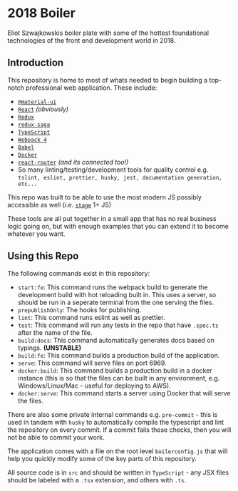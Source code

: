 # 2018 Boiler
Eliot Szwajkowskis boiler plate with some of the hottest foundational technologies of the front end development world in 2018.

## Introduction
This repository is home to most of whats needed to begin building a top-notch professional web application. These include:

 - [`@material-ui`](https://material-ui.com/)
 - [`React`](https://reactjs.org/) _(obviously)_
 - [`Redux`](https://redux.js.org/)
 - [`redux-saga`](https://redux-saga.js.org/)
 - [`TypeScript`](http://www.typescriptlang.org/)
 - [`Webpack 4`](https://webpack.js.org/)
 - [`Babel`](https://babeljs.io/)
 - [`Docker`](https://www.docker.com/)
 - [`react-router`](https://github.com/ReactTraining/react-router) _(and its connected too!)_
 - So many linting/testing/development tools for quality control e.g. `tslint, eslint, prettier, husky, jest, documentation generation, etc...`

 This repo was built to be able to use the most modern JS possibly accessible as well (i.e. [`stage`](https://github.com/tc39/proposals) 1+ JS)

 These tools are all put together in a small app that has no real business logic going on, but with enough examples that you can extend it to become whatever you want.

## Using this Repo

The following commands exist in this repository:
 - `start:fe`: This command runs the webpack build to generate the development build with hot reloading built in. This uses a server, so should be run in a seperate terminal from the one serving the files.
 - `prepublishOnly`: The hooks for publishing.
 - `lint`: This command runs eslint as well as prettier.
 - `test`: This command will run any tests in the repo that have `.spec.ts` after the name of the file.
 - `build:docs`: This command automatically generates docs based on typings. **(UNSTABLE)**
 - `build:fe`: This command builds a production build of the application.
 - `serve`: This command will serve files on port 6969.
 - `docker:build`: This command builds a production build in a docker instance (this is so that the files can be built in any environment, e.g. Windows/Linux/Mac - useful for deploying to AWS).
 - `docker:serve`: This command starts a server using Docker that will serve the files.

There are also some private internal commands e.g. `pre-commit` - this is used in tandem with `husky` to automatically compile the typescript and lint the repository on every commit. If a commit fails these checks, then you will not be able to commit your work.

The application comes with a file on the root level `boilerconfig.js` that will help you quickly modify some of the key parts of this repository.

All source code is in `src` and should be written in `TypeScript` - any JSX files should be labeled with a `.tsx` extension, and others with `.ts`.
